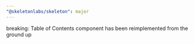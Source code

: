 ```yaml
---
"@skeletonlabs/skeleton": major
---
```


breaking: Table of Contents component has been reimplemented from the ground up

